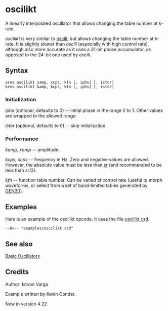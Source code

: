 <!--
id:oscilikt
category:Signal Generators:Basic Oscillators
-->
# oscilikt
A linearly interpolated oscillator that allows changing the table number at k-rate.

_oscilikt_ is very similar to [oscili](../../opcodes/oscili), but allows changing the table number at k-rate. It is slightly slower than _oscili_ (especially with high control rate), although also more accurate as it uses a 31-bit phase accumulator, as opposed to the 24-bit one used by _oscili_.

## Syntax
``` csound-orc
ares oscilikt xamp, xcps, kfn [, iphs] [, istor]
kres oscilikt kamp, kcps, kfn [, iphs] [, istor]
```

### Initialization

_iphs_ (optional, defaults to 0) -- initial phase in the range 0 to 1. Other values are wrapped to the allowed range.

_istor_ (optional, defaults to 0) -- skip initialization.

### Performance

_kamp_, _xamp_ -- amplitude.

_kcps_, _xcps_ -- frequency in Hz. Zero and negative values are allowed. However, the absolute value must be less than [sr](../../opcodes/sr) (and recommended to be less than _sr_/2).

_kfn_ -- function table number. Can be varied at control rate (useful to <quote>morph</quote> waveforms, or select from a set of band-limited tables generated by [GEN30](../../scoregens/gen30)).

## Examples

Here is an example of the oscilikt opcode. It uses the file [oscilikt.csd](../../examples/oscilikt.csd).

``` csound-orc title="Example of the oscilikt opcode." linenums="1"
--8<-- "examples/oscilikt.csd"
```

## See also

[Basic Oscillators](../../siggen/basic)

## Credits

Author: Istvan Varga

Example written by Kevin Conder.

New in version 4.22
